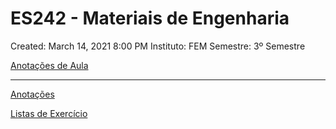 # ES242 - Materiais de Engenharia

Created: March 14, 2021 8:00 PM
Instituto: FEM
Semestre: 3º Semestre

[Anotações de Aula](ES242%20-%20Materiais%20de%20Engenharia%2068abf522a0c54184a71e4e0ebc40c7fa/Anotac%CC%A7o%CC%83es%20de%20Aula%20c7e61ca1c40f42b49a7dabba654994fd.csv)

---

[Anotações](ES242%20-%20Materiais%20de%20Engenharia%2068abf522a0c54184a71e4e0ebc40c7fa/Anotac%CC%A7o%CC%83es%204b551111f8bc455c92be06ef08a6997e.csv)

[Listas de Exercício ](ES242%20-%20Materiais%20de%20Engenharia%2068abf522a0c54184a71e4e0ebc40c7fa/Listas%20de%20Exerci%CC%81cio%20b28793e8f2f6460988d2950f588b9f13.csv)